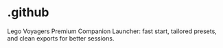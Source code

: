 # .github
Lego Voyagers Premium Companion Launcher: fast start, tailored presets, and clean exports for better sessions.
